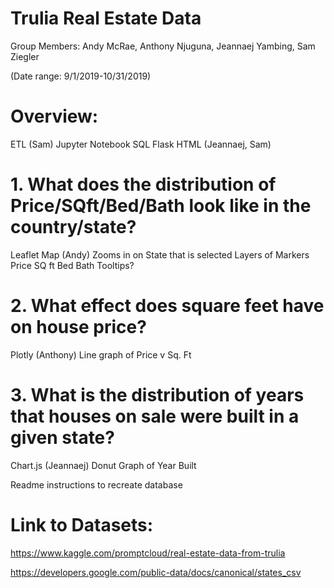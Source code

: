 # Trulia Real Estate Data
Group Members: Andy McRae, Anthony Njuguna, Jeannaej Yambing, Sam Ziegler

(Date range: 9/1/2019-10/31/2019)

# Overview:
ETL (Sam)
Jupyter Notebook
SQL
Flask 
HTML (Jeannaej, Sam)

# 1. What does the distribution of Price/SQft/Bed/Bath look like in the country/state?
Leaflet Map (Andy)
Zooms in on State that is selected
Layers of Markers
Price
SQ ft
Bed
Bath
Tooltips?

# 2. What effect does square feet have on house price?
Plotly (Anthony)
Line graph of Price v Sq. Ft

# 3. What is the distribution of years that houses on sale were built in a given state?
Chart.js (Jeannaej)
Donut Graph of Year Built 

Readme instructions to recreate database

# Link to Datasets: 
https://www.kaggle.com/promptcloud/real-estate-data-from-trulia 

https://developers.google.com/public-data/docs/canonical/states_csv

